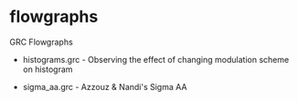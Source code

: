 # flowgraphs
GRC Flowgraphs

* histograms.grc - Observing the effect of changing modulation scheme on histogram

* sigma_aa.grc - Azzouz & Nandi's Sigma AA
